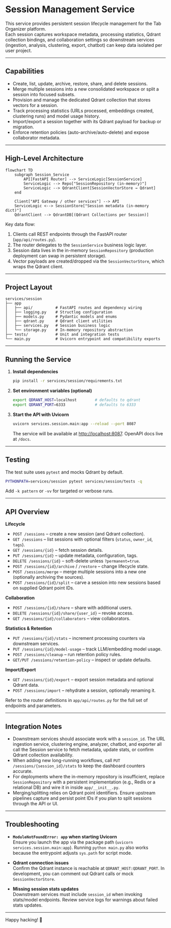 # Session Management Service

This service provides persistent session lifecycle management for the Tab Organizer platform.  
Each session captures workspace metadata, processing statistics, Qdrant collection bindings, and collaboration settings so downstream services (ingestion, analysis, clustering, export, chatbot) can keep data isolated per user project.

---

## Capabilities

- Create, list, update, archive, restore, share, and delete sessions.
- Merge multiple sessions into a new consolidated workspace or split a session into focused subsets.
- Provision and manage the dedicated Qdrant collection that stores vectors for a session.
- Track processing statistics (URLs processed, embeddings created, clustering runs) and model usage history.
- Import/export a session together with its Qdrant payload for backup or migration.
- Enforce retention policies (auto-archive/auto-delete) and expose collaborator metadata.

---

## High-Level Architecture

```mermaid
flowchart TD
    subgraph Session_Service
        API[FastAPI Router] --> ServiceLogic[SessionService]
        ServiceLogic --> Repo["SessionRepository (in-memory)"]
        ServiceLogic --> QdrantClient[SessionVectorStore → Qdrant]
    end

    Client["API Gateway / other services"] --> API
    ServiceLogic <--> SessionStore["Session metadata (in-memory dict)"]
    QdrantClient --> QdrantDB[(Qdrant Collections per Session)]
```

Key data flow:
1. Clients call REST endpoints through the FastAPI router (`app/api/routes.py`).
2. The router delegates to the `SessionService` business logic layer.
3. Session data lives in the in-memory `SessionRepository` (production deployment can swap in persistent storage).
4. Vector payloads are created/dropped via the `SessionVectorStore`, which wraps the Qdrant client.

---

## Project Layout

```
services/session
├── app
│   ├── api/          # FastAPI routes and dependency wiring
│   ├── logging.py    # Structlog configuration
│   ├── models.py     # Pydantic models and enums
│   ├── qdrant.py     # Qdrant client utilities
│   ├── services.py   # Session business logic
│   └── storage.py    # In-memory repository abstraction
├── tests/            # Unit and integration tests
└── main.py           # Uvicorn entrypoint and compatibility exports
```

---

## Running the Service

1. **Install dependencies**
   ```bash
   pip install -r services/session/requirements.txt
   ```

2. **Set environment variables (optional)**
   ```bash
   export QDRANT_HOST=localhost        # defaults to qdrant
   export QDRANT_PORT=6333             # defaults to 6333
   ```

3. **Start the API with Uvicorn**
   ```bash
   uvicorn services.session.main:app --reload --port 8087
   ```

   The service will be available at <http://localhost:8087>. OpenAPI docs live at `/docs`.

---

## Testing

The test suite uses `pytest` and mocks Qdrant by default.

```bash
PYTHONPATH=services/session pytest services/session/tests -q
```

Add `-k pattern` or `-vv` for targeted or verbose runs.

---

## API Overview

**Lifecycle**
- `POST /sessions` – create a new session (and Qdrant collection).
- `GET /sessions` – list sessions with optional filters (`status`, `owner_id`, `tags`).
- `GET /sessions/{id}` – fetch session details.
- `PUT /sessions/{id}` – update metadata, configuration, tags.
- `DELETE /sessions/{id}` – soft-delete unless `?permanent=true`.
- `POST /sessions/{id}/archive` / `/restore` – change lifecycle state.
- `POST /sessions/merge` – merge multiple sessions into a new one (optionally archiving the sources).
- `POST /sessions/{id}/split` – carve a session into new sessions based on supplied Qdrant point IDs.

**Collaboration**
- `POST /sessions/{id}/share` – share with additional users.
- `DELETE /sessions/{id}/share/{user_id}` – revoke access.
- `GET /sessions/{id}/collaborators` – view collaborators.

**Statistics & Retention**
- `PUT /sessions/{id}/stats` – increment processing counters via downstream services.
- `PUT /sessions/{id}/model-usage` – track LLM/embedding model usage.
- `POST /sessions/cleanup` – run retention policy rules.
- `GET/PUT /sessions/retention-policy` – inspect or update defaults.

**Import/Export**
- `GET /sessions/{id}/export` – export session metadata and optional Qdrant data.
- `POST /sessions/import` – rehydrate a session, optionally renaming it.

Refer to the router definitions in `app/api/routes.py` for the full set of endpoints and parameters.

---

## Integration Notes

- Downstream services should associate work with a `session_id`. The URL ingestion service, clustering engine, analyzer, chatbot, and exporter all call the Session service to fetch metadata, update stats, or confirm Qdrant collection availability.
- When adding new long-running workflows, call `PUT /sessions/{session_id}/stats` to keep the dashboard counters accurate.
- For deployments where the in-memory repository is insufficient, replace `SessionRepository` with a persistent implementation (e.g., Redis or a relational DB) and wire it in inside `app/__init__.py`.
- Merging/splitting relies on Qdrant point identifiers. Ensure upstream pipelines capture and persist point IDs if you plan to split sessions through the API or UI.

---

## Troubleshooting

- **`ModuleNotFoundError: app` when starting Uvicorn**  
  Ensure you launch the app via the package path (`uvicorn services.session.main:app`). Running `python main.py` also works because the entrypoint adjusts `sys.path` for script mode.

- **Qdrant connection issues**  
  Confirm the Qdrant instance is reachable at `QDRANT_HOST:QDRANT_PORT`. In development, you can comment out Qdrant calls or mock `SessionVectorStore`.

- **Missing session stats updates**  
  Downstream services must include `session_id` when invoking stats/model endpoints. Review service logs for warnings about failed stats updates.

---

Happy hacking! 🎯
